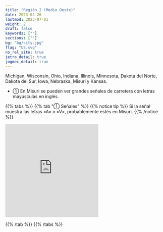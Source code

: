 ```yaml
---
title: "Región 2 (Medio Oeste)"
date: 2023-02-26
lastmod: 2023-07-01
weight: 2
draft: false
keywords: [""]
sections: [""]
bg: "bg/city.jpg"
flag: "US.svg"
no_rel_site: true
jetro_detail: true
jogmec_detail: true
---
```



<div class="main-desciption country-description">
    Michigan, Wisconsin, Ohio, Indiana, Illinois, Minnesota, Dakota del Norte, Dakota del Sur, Iowa, Nebraska, Misuri y Kansas.
</div>


<div class="main-desciption country-description">
    <ul class="rule-list">
        <li>① En Misuri se pueden ver grandes señales de carretera con letras mayúsculas en inglés.</li>
    </ul>
</div>

{{% tabs %}}
{{% tab "① Señales" %}}
{{% notice tip %}}
Si la señal muestra las letras «A» o «V», probablemente estés en Misuri.
{{% /notice %}}

<div class="googlemap-if">
<iframe src="https://www.google.com/maps/embed?pb=!4v1682951815780!6m8!1m7!1smQAZkGhnUxTssNNNKSSn0w!2m2!1d39.79674692581477!2d-93.5536819387515!3f35.88565813147459!4f-0.5397171520779835!5f3.325193203789971" width="295" height="295" style="border:0;" allowfullscreen="" loading="lazy" referrerpolicy="no-referrer-when-downgrade"></iframe>

</div>

{{% /tab %}}
{{% /tabs %}}
